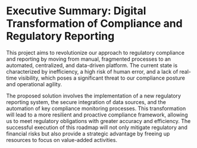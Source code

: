 # Executive Summary: Digital Transformation of Compliance and Regulatory Reporting

This project aims to revolutionize our approach to regulatory compliance and reporting by moving from manual, fragmented processes to an automated, centralized, and data-driven platform. The current state is characterized by inefficiency, a high risk of human error, and a lack of real-time visibility, which poses a significant threat to our compliance posture and operational agility.

The proposed solution involves the implementation of a new regulatory reporting system, the secure integration of data sources, and the automation of key compliance monitoring processes. This transformation will lead to a more resilient and proactive compliance framework, allowing us to meet regulatory obligations with greater accuracy and efficiency. The successful execution of this roadmap will not only mitigate regulatory and financial risks but also provide a strategic advantage by freeing up resources to focus on value-added activities.
